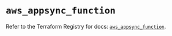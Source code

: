 # `aws_appsync_function`

Refer to the Terraform Registry for docs: [`aws_appsync_function`](https://registry.terraform.io/providers/hashicorp/aws/5.41.0/docs/resources/appsync_function).
